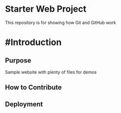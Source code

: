 # Starter Web Project

This repository is for showing how Git and GitHub work

# #Introduction

## Purpose

Sample website with plenty of files for demos

## How to Contribute

## Deployment
